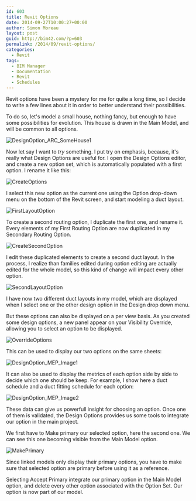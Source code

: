 ```yaml
---
id: 603
title: Revit Options
date: 2014-09-27T10:00:27+00:00
author: Simon Moreau
layout: post
guid: http://bim42.com/?p=603
permalink: /2014/09/revit-options/
categories:
  - Revit
tags:
  - BIM Manager
  - Documentation
  - Revit
  - Schedules
---
```

Revit options have been a mystery for me for quite a long time, so I decide to write a few lines about it in order to better understand their possibilities.

To do so, let's model a small house, nothing fancy, but enough to have some possibilities for evolution. This house is drawn in the Main Model, and will be common to all options.

![DesignOption_ARC_SomeHouse1](/assets/2014/09/DesignOption_ARC_SomeHouse1.jpg)

Now let say I want to _try_ something. I put try on emphasis, because, it's really what Design Options are useful for. I open the Design Options editor, and create a new option set, which is automatically populated with a first option. I rename it like this:

![CreateOptions](/assets/2014/09/CreateOptions.png)

I select this new option as the current one using the Option drop-down menu on the bottom of the Revit screen, and start modeling a duct layout.

![FirstLayoutOption](/assets/2014/09/FirstLayoutOption.jpg)

To create a second routing option, I duplicate the first one, and rename it. Every elements of my First Routing Option are now duplicated in my Secondary Routing Option.

![CreateSecondOption](/assets/2014/09/CreateSecondOption.png)

I edit these duplicated elements to create a second duct layout. In the process, I realize than families edited during option editing are actually edited for the whole model, so this kind of change will impact every other option.

![SecondLayoutOption](/assets/2014/09/SecondLayoutOption.jpg)

I have now two different duct layouts in my model, which are displayed when I select one or the other design option in the Design drop down menu.

But these options can also be displayed on a per view basis. As you created some design options, a new panel appear on your Visibility Override, allowing you to select an option to be displayed.

![OverrideOptions](/assets/2014/09/OverrideOptions.png)

This can be used to display our two options on the same sheets:

![DesignOption_MEP_Image1](/assets/2014/09/DesignOption_MEP_Image1.jpg)

It can also be used to display the metrics of each option side by side to decide which one should be keep. For example, I show here a duct schedule and a duct fitting schedule for each option:

![DesignOption_MEP_Image2](/assets/2014/09/DesignOption_MEP_Image2.jpg)

These data can give us powerfull insight for choosing an option. Once one of them is validated, the Design Options provides us some tools to integrate our option in the main project.

We first have to Make primary our selected option, here the second one. We can see this one becoming visible from the Main Model option.

![MakePrimary](/assets/2014/09/MakePrimary.jpg)

Since linked models only display their primary options, you have to make sure that selected option are primary before using it as a reference.

Selecting Accept Primary integrate our primary option in the Main Model option, and delete every other option associated with the Option Set. Our option is now part of our model.